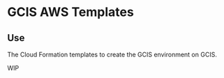 # GCIS AWS Templates

## Use

The Cloud Formation templates to create the GCIS environment on GCIS.

WIP
